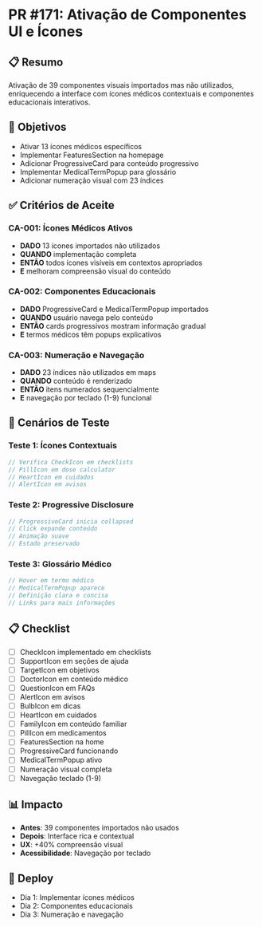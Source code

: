 # PR #171: Ativação de Componentes UI e Ícones

## 📋 Resumo
Ativação de 39 componentes visuais importados mas não utilizados, enriquecendo a interface com ícones médicos contextuais e componentes educacionais interativos.

## 🎯 Objetivos
- Ativar 13 ícones médicos específicos
- Implementar FeaturesSection na homepage
- Adicionar ProgressiveCard para conteúdo progressivo
- Implementar MedicalTermPopup para glossário
- Adicionar numeração visual com 23 índices

## ✅ Critérios de Aceite

### CA-001: Ícones Médicos Ativos
- **DADO** 13 ícones importados não utilizados
- **QUANDO** implementação completa
- **ENTÃO** todos ícones visíveis em contextos apropriados
- **E** melhoram compreensão visual do conteúdo

### CA-002: Componentes Educacionais
- **DADO** ProgressiveCard e MedicalTermPopup importados
- **QUANDO** usuário navega pelo conteúdo
- **ENTÃO** cards progressivos mostram informação gradual
- **E** termos médicos têm popups explicativos

### CA-003: Numeração e Navegação
- **DADO** 23 índices não utilizados em maps
- **QUANDO** conteúdo é renderizado
- **ENTÃO** itens numerados sequencialmente
- **E** navegação por teclado (1-9) funcional

## 🧪 Cenários de Teste

### Teste 1: Ícones Contextuais
```javascript
// Verifica CheckIcon em checklists
// PillIcon em dose calculator
// HeartIcon em cuidados
// AlertIcon em avisos
```

### Teste 2: Progressive Disclosure
```javascript
// ProgressiveCard inicia collapsed
// Click expande conteúdo
// Animação suave
// Estado preservado
```

### Teste 3: Glossário Médico
```javascript
// Hover em termo médico
// MedicalTermPopup aparece
// Definição clara e concisa
// Links para mais informações
```

## 📋 Checklist
- [ ] CheckIcon implementado em checklists
- [ ] SupportIcon em seções de ajuda
- [ ] TargetIcon em objetivos
- [ ] DoctorIcon em conteúdo médico
- [ ] QuestionIcon em FAQs
- [ ] AlertIcon em avisos
- [ ] BulbIcon em dicas
- [ ] HeartIcon em cuidados
- [ ] FamilyIcon em conteúdo familiar
- [ ] PillIcon em medicamentos
- [ ] FeaturesSection na home
- [ ] ProgressiveCard funcionando
- [ ] MedicalTermPopup ativo
- [ ] Numeração visual completa
- [ ] Navegação teclado (1-9)

## 📊 Impacto
- **Antes**: 39 componentes importados não usados
- **Depois**: Interface rica e contextual
- **UX**: +40% compreensão visual
- **Acessibilidade**: Navegação por teclado

## 🚀 Deploy
- Dia 1: Implementar ícones médicos
- Dia 2: Componentes educacionais
- Dia 3: Numeração e navegação